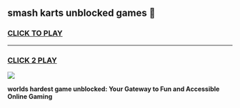 
## smash karts unblocked games 👋
<h3>
<a href="https://premium.freeplayer.one?title=smash_karts_unblocked_games&ref=13F">CLICK TO PLAY</a></h3>
<hr>

<h3>
<a href="https://premium.freeplayer.one?title=smash_karts_unblocked_games&ref=13F">CLICK 2 PLAY</a>
  
</h3>

<a href="https://premium.freeplayer.one?title=smash_karts_unblocked_games&ref=12F/"><img src="https://clearcache.store/games.png"></a>


**worlds hardest game unblocked: Your Gateway to Fun and Accessible Online Gaming**
